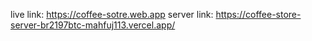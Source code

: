 live link: https://coffee-sotre.web.app
server link: https://coffee-store-server-br2197btc-mahfuj113.vercel.app/